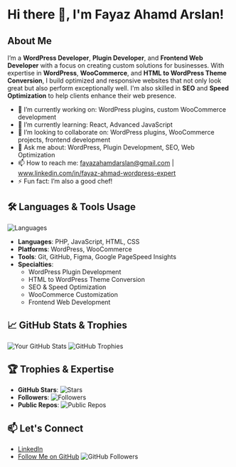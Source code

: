 # Hi there 👋, I'm Fayaz Ahamd Arslan!

## About Me
I’m a **WordPress Developer**, **Plugin Developer**, and **Frontend Web Developer** with a focus on creating custom solutions for businesses. With expertise in **WordPress**, **WooCommerce**, and **HTML to WordPress Theme Conversion**, I build optimized and responsive websites that not only look great but also perform exceptionally well. I'm also skilled in **SEO** and **Speed Optimization** to help clients enhance their web presence.

- 🔭 I’m currently working on: WordPress plugins, custom WooCommerce development
- 🌱 I’m currently learning: React, Advanced JavaScript
- 👯 I’m looking to collaborate on: WordPress plugins, WooCommerce projects, frontend development
- 💬 Ask me about: WordPress, Plugin Development, SEO, Web Optimization
- 📫 How to reach me: fayazahamdarslan@gmail.com | www.linkedin.com/in/fayaz-ahmad-wordpress-expert 
- ⚡ Fun fact: I’m also a good chef!

## 🛠 Languages & Tools Usage
![Languages](https://skillicons.dev/icons?i=php,html,css,js,wordpress,woocommerce,react,git,github,figma)
- **Languages**: PHP, JavaScript, HTML, CSS
- **Platforms**: WordPress, WooCommerce
- **Tools**: Git, GitHub, Figma, Google PageSpeed Insights
- **Specialties**:
  - WordPress Plugin Development
  - HTML to WordPress Theme Conversion
  - SEO & Speed Optimization
  - WooCommerce Customization
  - Frontend Web Development

## 📈 GitHub Stats & Trophies
![Your GitHub Stats](https://github-readme-stats.vercel.app/api?username=yourusername&show_icons=true&theme=radical)
![GitHub Trophies](https://github-profile-trophy.vercel.app/?username=yourusername&theme=radical&margin-w=15)


## 🏆 Trophies & Expertise
- **GitHub Stars**: ![Stars](https://img.shields.io/github/stars/yourusername?style=social)
- **Followers**: ![Followers](https://img.shields.io/github/followers/yourusername?style=social)
- **Public Repos**: ![Public Repos](https://img.shields.io/github/repos/yourusername?style=plastic)

## 📫 Let's Connect
- [LinkedIn](https://linkedin.com/in/fayaz-ahmad-wordpress-expert)
- [Follow Me on GitHub](https://github.com/yourusername?tab=followers) ![GitHub Followers](https://img.shields.io/github/followers/yourusername?label=Follow&style=social)
